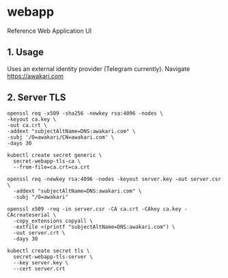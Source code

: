 # webapp

Reference Web Application UI

## 1. Usage

Uses an external identity provider (Telegram currently).
Navigate https://awakari.com

## 2. Server TLS

```shell
openssl req -x509 -sha256 -newkey rsa:4096 -nodes \
-keyout ca.key \
-out ca.crt \
-addext "subjectAltName=DNS:awakari.com" \
-subj '/O=awakari/CN=awakari.com' \
-days 30
```

```shell
kubectl create secret generic \
  secret-webapp-tls-ca \
  --from-file=ca.crt=ca.crt
```

```shell
openssl req -newkey rsa:4096 -nodes -keyout server.key -out server.csr \
  -addext "subjectAltName=DNS:awakari.com" \
  -subj "/O=awakari"
```

```shell
openssl x509 -req -in server.csr -CA ca.crt -CAkey ca.key -CAcreateserial \
  -copy_extensions copyall \
  -extfile <(printf "subjectAltName=DNS:awakari.com") \
  -out server.crt \
  -days 30
```

```shell
kubectl create secret tls \
  secret-webapp-tls-server \
  --key server.key \
  --cert server.crt
```
